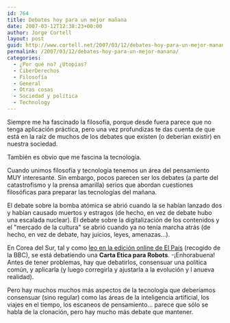 ```yaml
---
id: 764
title: Debates hoy para un mejor mañana
date: 2007-03-12T12:38:23+00:00
author: Jorge Cortell
layout: post
guid: http://www.cortell.net/2007/03/12/debates-hoy-para-un-mejor-manana/
permalink: /2007/03/12/debates-hoy-para-un-mejor-manana/
categories:
  - ¿Por qué no? ¿Utopías?
  - CiberDerechos
  - Filosofí­a
  - General
  - Otras cosas
  - Sociedad y polí­tica
  - Technology
---
```

Siempre me ha fascinado la filosofí­a, porque desde fuera parece que no tenga aplicación práctica, pero una vez profundizas te das cuenta de que está en la raí­z de muchos de los debates que existen (o deberí­an existir) en nuestra sociedad.

También es obvio que me fascina la tecnologí­a.

Cuando unimos filosofí­a y tecnologí­a tenemos un área del pensamiento MUY interesante. Sin embargo, pocos parecen ser los debates (a parte del catastrofismo y la prensa amarilla) serios que abordan cuestiones filosóficas para preparar las tecnologí­as del mañana.

El debate sobre la bomba atómica se abrió cuando la se habí­an lanzado dos y habí­an causado muertos y estragos (de hecho, en vez de debate hubo una escalada nuclear). El debate sobre la digitalización de los contenidos y el "mercado de la cultura" se abrió cuando ya no tení­a marcha atrás (de hecho, en vez de debate, hay juicios, leyes, amenazas...).

En Corea del Sur, tal y como <a target="_blank" title="noticia carta ética robots" href="http://www.elpais.com/articulo/tecnologia/dilemas/eticos/robotica/elpeputec/20070307elpeputec_1/Tes">leo en la edición online de El Paí­s</a> (recogido de la BBC), se está debatiendo una **Carta Etica para Robots**. -¡Enhorabuena! Antes de tener problemas, hay que debatirlos, consensuar una polí­tica común, y aplicarla (y luego corregirla y ajustarla a la evolución y l anueva realidad).

Pero hay muchos muchos más aspectos de la tecnologí­a que deberí­amos consensuar (sino regular) como las áreas de la inteligencia artificial, los viajes en el tiempo, los escaneos de pensamiento... parece que sólo se habla de la clonación, pero hay mucho más debate que mantener.